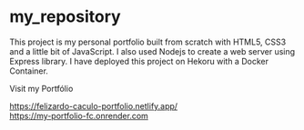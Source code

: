 # my_repository
This project is my personal portfolio built from scratch with HTML5, CSS3 and a little bit of JavaScript. I also used Nodejs to create a web server using Express library. I have deployed this project on Hekoru with a Docker Container.

Visit my Portfólio

https://felizardo-caculo-portfolio.netlify.app/
<br />
https://my-portfolio-fc.onrender.com
<br />
